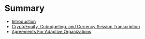 # Summary

* [Introduction](README.md)
* [CryptoEquity, Cobudgeting, and Currency Session Transcription](cryptoequity-cobudgeting-currency.md)
* [Agreements For Adaptive Organizations](operating_agreements_for_adaptive_organizations.md)

